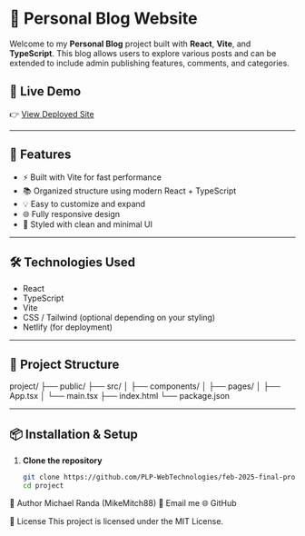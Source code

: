 # 📝 Personal Blog Website

Welcome to my **Personal Blog** project built with **React**, **Vite**, and **TypeScript**. This blog allows users to explore various posts and can be extended to include admin publishing features, comments, and categories.

## 🚀 Live Demo

👉 [View Deployed Site](https://michaelranda-blog.netlify.app)

---

## 📌 Features

- ⚡ Built with Vite for fast performance
- 📚 Organized structure using modern React + TypeScript
- 💡 Easy to customize and expand
- 🌐 Fully responsive design
- 🎨 Styled with clean and minimal UI

---

## 🛠️ Technologies Used

- React
- TypeScript
- Vite
- CSS / Tailwind (optional depending on your styling)
- Netlify (for deployment)

---

## 📂 Project Structure

project/
├── public/
├── src/
│ ├── components/
│ ├── pages/
│ ├── App.tsx
│ └── main.tsx
├── index.html
└── package.json


---

## 📦 Installation & Setup

1. **Clone the repository**
   ```bash
   git clone https://github.com/PLP-WebTechnologies/feb-2025-final-project-and-deployment-MikeMitch88.git
   cd project

   
👤 Author
Michael Randa (MikeMitch88)
📧 Email me
🌐 GitHub

📃 License
This project is licensed under the MIT License.


